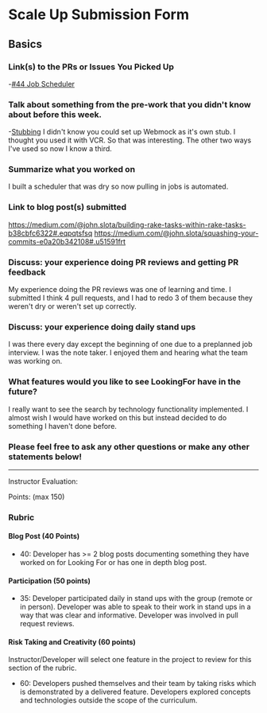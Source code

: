 # Scale Up Submission Form

## Basics

### Link(s) to the PRs or Issues You Picked Up
-[#44 Job Scheduler](https://github.com/LookingForMe/lookingfor/pull/44)

### Talk about something from the pre-work that you didn't know about before this week.
-[Stubbing](https://robots.thoughtbot.com/how-to-stub-external-services-in-tests)
I didn't know you could set up Webmock as it's own stub. I thought you used it with VCR. So that was interesting. The other two
ways I've used so now I know a third.

### Summarize what you worked on
  
  I built a scheduler that was dry so now pulling in jobs is automated.
  
### Link to blog post(s) submitted
https://medium.com/@john.slota/building-rake-tasks-within-rake-tasks-b38cbfc6322#.eqpqtsfsq
https://medium.com/@john.slota/squashing-your-commits-e0a20b342108#.u51591frt

### Discuss: your experience doing PR reviews and getting PR feedback
My experience doing the PR reviews was one of learning and time. I submitted I think 4 pull requests, and I had to redo 3 of them 
because they weren't dry or weren't set up correctly.

### Discuss: your experience doing daily stand ups
I was there every day except the beginning of one due to a preplanned job interview. I was the note taker. I enjoyed them
and hearing what the team was working on. 

### What features would you like to see LookingFor have in the future?
I really want to see the search by technology functionality implemented. I almost wish I would have worked on this but
instead decided to do something I haven't done before.

### Please feel free to ask any other questions or make any other statements below!

-------

Instructor Evaluation:

Points: (max 150)

### Rubric

#### Blog Post (40 Points)

  * 40: Developer has >= 2 blog posts documenting something they have worked on for Looking For or has one in depth blog post.

#### Participation (50 points)

  * 35: Developer participated daily in stand ups with the group (remote or in person). Developer was able to speak to their work in stand ups in a way that was clear and informative. Developer was involved in pull request reviews.

#### Risk Taking and Creativity (60 points)

Instructor/Developer will select one feature in the project to review for this section of the rubric.

  * 60: Developers pushed themselves and their team by taking risks which is demonstrated by a delivered feature. Developers explored concepts and technologies outside the scope of the curriculum.
